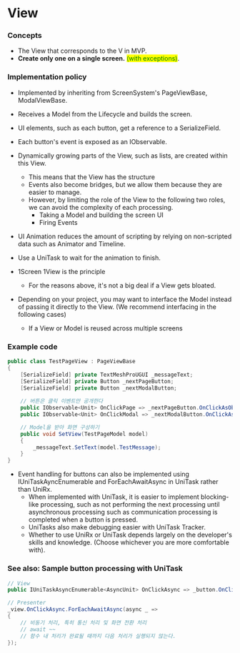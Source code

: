 # View

### Concepts

- The View that corresponds to the V in MVP.
- **Create only one on a single screen.** <mark style="color:green;">(with exceptions)</mark>.

### Implementation policy

- Implemented by inheriting from ScreenSystem's PageViewBase, ModalViewBase.

- Receives a Model from the Lifecycle and builds the screen.

- UI elements, such as each button, get a reference to a SerializeField.

- Each button's event is exposed as an IObservable.

- Dynamically growing parts of the View, such as lists, are created within this View.
  
  - This means that the View has the structure
  - Events also become bridges, but we allow them because they are easier to manage.
  - However, by limiting the role of the View to the following two roles, we can avoid the complexity of each processing.
    - Taking a Model and building the screen UI
    - Firing Events

- UI Animation reduces the amount of scripting by relying on non-scripted data such as Animator and Timeline.

- Use a UniTask to wait for the animation to finish.

- 1Screen 1View is the principle
  
  - For the reasons above, it's not a big deal if a View gets bloated.

- Depending on your project, you may want to interface the Model instead of passing it directly to the View. (We recommend interfacing in the following cases)
  
  - If a View or Model is reused across multiple screens

### Example code

```csharp
public class TestPageView : PageViewBase
{
    [SerializeField] private TextMeshProUGUI _messageText;
    [SerializeField] private Button _nextPageButton;
    [SerializeField] private Button _nextModalButton;
    
    // 버튼은 클릭 이벤트만 공개한다
    public IObservable<Unit> OnClickPage => _nextPageButton.OnClickAsObservable();
    public IObservable<Unit> OnClickModal => _nextModalButton.OnClickAsObservable();

    // Model을 받아 화면 구성하기
    public void SetView(TestPageModel model)
    {
        _messageText.SetText(model.TestMessage);
    }
}
```

- Event handling for buttons can also be implemented using IUniTaskAyncEnumerable and ForEachAwaitAsync in UniTask rather than UniRx.
  - When implemented with UniTask, it is easier to implement blocking-like processing, such as not performing the next processing until asynchronous processing such as communication processing is completed when a button is pressed.
  - UniTasks also make debugging easier with UniTask Tracker.
  - Whether to use UniRx or UniTask depends largely on the developer's skills and knowledge. (Choose whichever you are more comfortable with).

### See also: Sample button processing with UniTask

```csharp
// View
public IUniTaskAsyncEnumerable<AsyncUnit> OnClickAsync => _button.OnClickAsAsyncEnumerable();

// Presenter
_view.OnClickAsync.ForEachAwaitAsync(async _ =>
{
    // 비동기 처리, 특히 통신 처리 및 화면 전환 처리
    // await ~~
    // 함수 내 처리가 완료될 때까지 다음 처리가 실행되지 않는다.
});
```


